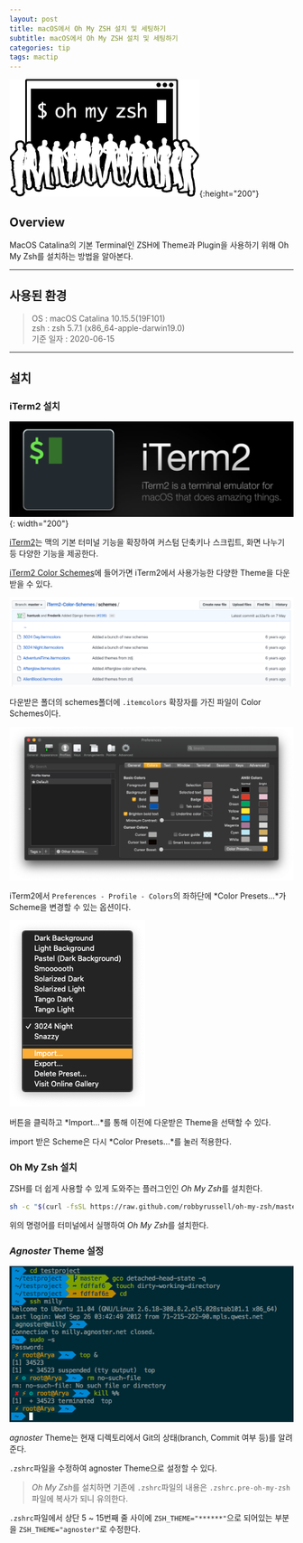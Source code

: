 ```yaml
---
layout: post
title: macOS에서 Oh My ZSH 설치 및 세팅하기
subtitle: macOS에서 Oh My ZSH 설치 및 세팅하기
categories: tip
tags: mactip
---
```


![zsh-logo](/assets/img/logo/zsh-logo.png){:height="200"}

## Overview

MacOS Catalina의 기본 Terminal인 ZSH에 Theme과 Plugin을 사용하기 위해 Oh My Zsh를 설치하는 방법을 알아본다.

***

## 사용된 환경

> OS : macOS Catalina 10.15.5(19F101)  
> zsh : zsh 5.7.1 (x86_64-apple-darwin19.0)  
> 기준 일자 : 2020-06-15  

***

## 설치

### iTerm2 설치

![iterm-img](/assets/img/tip/mactip/zsh/iterm.png){: width="200"}

[iTerm2](https://www.iterm2.com/)는 맥의 기본 터미널 기능을 확장하여 커스텀 단축키나 스크립트, 화면 나누기 등 다양한 기능을 제공한다.

[iTerm2 Color Schemes](https://github.com/mbadolato/iTerm2-Color-Schemes)에 들어가면 iTerm2에서 사용가능한 다양한 Theme을 다운받을 수 있다.

![iterm-schemes-img](/assets/img/tip/mactip/zsh/iterm-schemes.png)

다운받은 폴더의 schemes폴더에 `.itemcolors` 확장자를 가진 파일이 Color Schemes이다.

![iterm-pref-01](/assets/img/tip/mactip/zsh/iterm-pref-01.png)

iTerm2에서 `Preferences - Profile - Colors`의 좌하단에 *Color Presets...*가 Scheme을 변경할 수 있는 옵션이다.

![iterm-pref-02](/assets/img/tip/mactip/zsh/iterm-pref-02.png)

버튼을 클릭하고 *Import...*를 통해 이전에 다운받은 Theme을 선택할 수 있다.

import 받은 Scheme은 다시 *Color Presets...*를 눌러 적용한다.

### Oh My Zsh 설치
ZSH를 더 쉽게 사용할 수 있게 도와주는 플러그인인 *Oh My Zsh*를 설치한다.

```zsh
sh -c "$(curl -fsSL https://raw.github.com/robbyrussell/oh-my-zsh/master/tools/install.sh)"
```

위의 명령어를 터미널에서 실행하여 *Oh My Zsh*를 설치한다.

### *Agnoster* Theme 설정

![agnoster](../assets/img/tip/mactip/zsh/agnoster.png)

*agnoster* Theme는 현재 디렉토리에서 Git의 상태(branch, Commit 여부 등)를 알려준다.

`.zshrc`파일을 수정하여 agnoster Theme으로 설정할 수 있다.

> *Oh My Zsh*를 설치하면 기존에 `.zshrc`파일의 내용은 `.zshrc.pre-oh-my-zsh`파일에 복사가 되니 유의한다.  

`.zshrc`파일에서 상단 5 ~ 15번째 줄 사이에 `ZSH_THEME="******"`으로 되어있는 부분을 `ZSH_THEME="agnoster"`로 수정한다.
